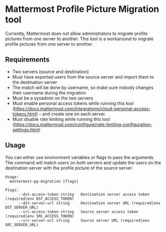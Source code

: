 # Mattermost Profile Picture Migration tool

Currently, Mattermost does not allow administrators to migrate profile pictures from one server to another. This tool is a workaround to migrate profile pictures from one server to another.

## Requirements

- Two servers (source and destination)
- Must have exported users from the source server and import them to the destination server
- The match will be done by username, so make sure nobody changes their username during the migration
- Must be a sysadmin on the two servers
- Must enable personal access tokens while running this tool (https://docs.mattermost.com/integrations/cloud-personal-access-tokens.html) - and create one on each server.
- Must disable rate limiting while running this tool (https://docs.mattermost.com/configure/rate-limiting-configuration-settings.html)

## Usage 

You can either use environment variables or flags to pass the arguments. The command will match users on both servers and update the users on the destination server with the profile picture of the source server.

```
Usage:
  mattermost-pp-migration [flags]

Flags:
      --dst-access-token string   Destination server access token (required|env DST_ACCESS_TOKEN)
      --dst-server-url string     Destination server URL (required|env DST_SERVER_URL)
      --src-access-token string   Source server access token (required|env SRC_ACCESS_TOKEN)
      --src-server-url string     Source server URL (required|env SRC_SERVER_URL)
```

